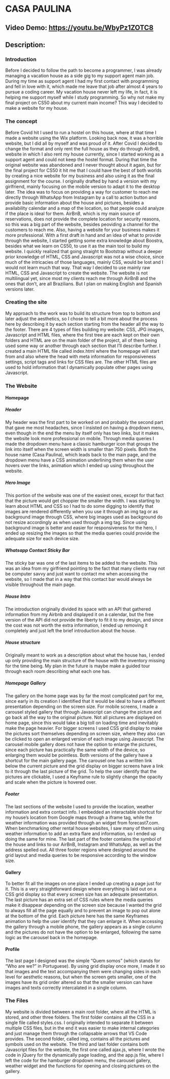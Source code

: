 # CASA PAULINA   
## Video Demo:  <https://youtu.be/WbyPz1ZOTC8>
## Description:
### Introduction
Before I decided to follow the path to become a programmer, I was already managing a vacation house as a side gig to my support agent main job. During my time as support agent I had my first contact with programming and fell in love with it, which made me leave that job after almost 4 years to pursue a coding career. My vacation house never left my life, in fact, it is helping me support myself while I study programming. So why not make my final project on CS50 about my current main income? This way I decided to make a website for my house.

### The concept

Before Covid hit I used to run a hostel on this house, where at that time I made a website using the Wix platform. Looking back now, it was a horrible website, but I did all by myself and was proud of it. After Covid I decided to change the format and only rent the full house as they do through AirBnB, website in which I also rent my house currently, since I started working as a support agent and could not keep the hostel format. During that time the original website was abandoned and I never thought about it again, but for the final project for CS50 it hit me that I could have the best of both worlds by creating a nice website for my business and also using it as the final assignment for the course. 
I originally drafted by hand a version with my girlfriend, mainly focusing on the mobile version to adapt it to the desktop later. The idea was to focus on providing a way for customer to reach me directly through WhatsApp from Instagram by a call to action button and provide basic information about the house and pictures, besides a availability calendar and a map of the location, so that people could analyze if the place is ideal for them. AirBnB, which is my main source of reservations, does not provide the complete location for security reasons, so this was a big part of the website, besides peoviding a channel for the customers to reach me. Also, having a website for your business makes it more professional.
With a first draft in hand and an idea of what to provide through the website, I started getting some extra knowledge about Boostra, besides what we learn on CS50,  to use it as the main tool to build my website. I quickly realized that going straight to Bootstrap without a deeper prior knowledge of HTML, CSS and Javascript was not a wise choice, since much of the intricacies of those languages, mainly CSS, would be lost and I would not learn much that way. That way I decided to use mainly raw HTML, CSS and Javascript to create the website. The website is not multilingual yet, since most my clients reach me through AirBnB and the ones that don’t, are all Brazilians. But I plan on making English and Spanish versions later.

### Creating the site

My approach to the work was to build its structure from top to bottom and later adjust the aesthetics, so I chose to tell a bit more about the process here by describing it by each section starting from the header all the way to the footer. There are 4 types of files building my website: CSS, JPG images, Javascript and HTML files, where the first tree are each kept on their own folders and HTML are on the main folder of the project, all of them being used some way or another through each section that I’ll describe further. I created a main HTML file called index.html where the homepage will start from and also where the head with meta information for responsiveness settings, script tags and links for CSS files are. The other HTML files are used to hold information that I dynamically populate other pages using Javascript.

### The Website

#### Homepage

##### Header

My header was the first part to be worked on and probably the second part that gave me most headaches, since I insisted on having a dropdown menu, even though in the end the menu by itself only has two links, but it makes the website look more professional on mobile. Through media queries I made the dropdown menu have a classic hamburger icon that groups the link into itself when the screen width is smaller than 750 pixels. Both the house name (Casa Paulina), which leads back to the main page, and the dropdown menu have a CSS animation underlining them when the user hovers over the links, animation which I ended up using throughout the website.

##### Hero Image

This portion of the website was one of the easiest ones, except for that fact that the picture would get choppier the smaller the width. I was starting to learn about HTML and CSS so I had to do some digging to identify that images are rendered differently when you use it through an img tag or as background image through CSS, where big images used as background do not resize accordingly as when used through a img tag. Since using background image is better and easier for responsiveness for the hero, I ended up resizing the images so that the media queries could provide the adequate size for each device size. 

##### Whatsapp Contact Sticky Bar

The sticky bar was one of the last items to be added to the website. This was an idea from my girlfriend pointing to the fact that many clients may not be computer savvy and just want to contact me when accessing the website, so I made that in a way that this contact bar would always be visible throughout the main page.

##### House Intro

The introduction originally divided its space with an API that gathered information from my Airbnb and displayed it on a calendar, but the free version of the API did not provide the liberty to fit it to my design, and since the cost was not worth the extra information, I ended up removing it completely and just left the brief introduction about the house.

##### House structure

Originally meant to work as a description about what the house has, I ended up only providing the main structure of the house with the inventory missing for the time being. My plan in the future is maybe make a guided tour through each room describing what each one has.

##### Homepage Gallery

The gallery on the home page was by far the most complicated part for me, since early in its creation I identified that it would be ideal to have a different presentation depending on the screen size. For mobile screens, I made a carousel styled gallery that through Javascript can change the picture and go back all the way to the original picture. Not all pictures are displayed on home page, since this would take a big toll on loading time and inevitably make the page heavier. For bigger screens I used CSS grid display to make the pictures sort themselves depending on screen size, where they also can be clicked to open an enlarged version of each image using Javascript. The carousel mobile gallery does not have the option to enlarge the pictures, since each picture has practically the same width of the device, so enlarging them would be pointless. Both versions of the gallery have a shortcut for the main gallery page. The carousel one has a written link below the current picture and the grid display on bigger screens have a link to it through the last picture of the grid. To help the user identify that the pictures are clickable, I used a Keyframe rule to slightly change the opacity and scale when the picture is hovered over.

 ##### Footer
 
The last sections of the website I used to provide the location, weather information and extra contact info. I embedded an interactable shortcut for my house’s location from Google maps through a iframe tag, while the weather information was provided through an widget from forecast7.com. When benchmarking other rental house websites, I saw many of them using weather information to add an extra flare and information, so I ended up doing the same for mine. The last part of the footer contains the symbol of the house and links to our AirBnB, Instagram and WhatsApp, as well as the address spelled out. All three footer regions where designed around the grid layout and media queries to be responsive according to the window size.

#### Gallery

To better fit all the images on one place I ended up creating a page just for it. This is a very straightforward design where everything is laid out on a CSS grid display so that every screen size has an adequate presentation. The last picture has an extra set of CSS rules where the media queries make it disappear depending on the screen size because I wanted the grid to always fill all the page equally and to prevent an image to pop out alone at the bottom of the grid. Each picture here has the same Keyframes animation to help the user identify that they can enlarge it. When accessing the gallery through a mobile phone, the gallery appears as a single column and the pictures do not have the option to be enlarged, following the same logic as the carousel back in the homepage.

#### Profile

The last page I designed was the simple “Quem somos” (which stands for “Who are we?” in Portuguese). By using grid display once more, I made it so that images and the text accompanying them were changing sides in each level for aesthetic reasons, but when the screen gets smaller, one of the images have its grid order altered so that the smaller version can have images and texts correctly intercalated in a single column.

### The Files

My website is divided between a main root folder, where all the HTML is stored, and other three folders. The first folder contains all the CSS in a single file called styles.css. I originally intended to separate it between multiple CSS files, but in the end it was easier to make internal categories and just manage them through the collapsable arrows that VS Code provides. The second folder, called img, contains all the pictures and symbols used on the website. The third and last folder contains both Javascript files for the website, the first one called ajax.js, where I wrote the code in jQuery for the dynamically page loading, and the app.js file, where I left the code for the hamburger dropdown menu, the carousel gallery, weather widget and the functions for opening and closing pictures on the gallery. 
